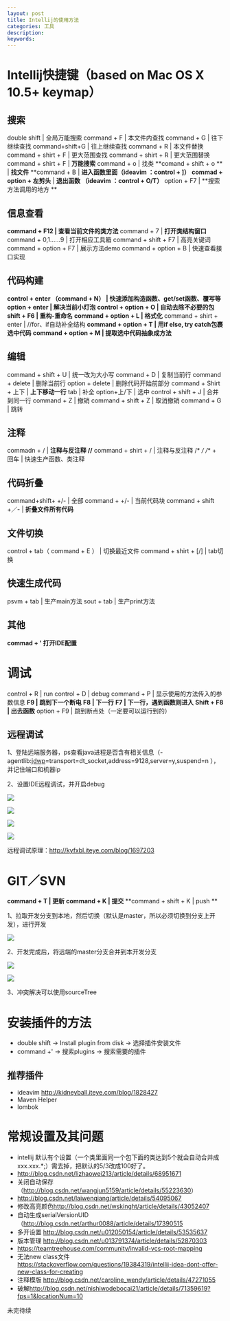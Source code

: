 ```yaml
---
layout: post
title: Intellij的使用方法
categories: 工具
description: 
keywords: 
---
```



# Intellij快捷键（based on Mac OS X 10.5+ keymap）

## 搜索

double shift  | 全局万能搜索
command + F  |  本文件内查找
command + G  | 往下继续查找
command+shift+G  | 往上继续查找
command + R  | 本文件替换
command + shirt + F  | 更大范围查找
command + shirt + R  | 更大范围替换
command + shirt + F  | **万能搜索**
command + o  | 找类
**comand + shift + o ** | **找文件**
**command + B  | **进入函数里面（ideavim ：control + ]）**
**commad + option + 左剪头** | **退出函数 （ideavim ：control + O/T）**
option + F7  | **搜索方法调用的地方 **


## 信息查看

**command + F12  | 查看当前文件的类方法**
command + 7  | **打开类结构窗口**
command + 0,1……9  | 打开相应工具箱
command + shift + F7  | 高亮关键词
command + option + F7  | 展示方法demo
command + option + B  | 快速查看接口实现


## 代码构建

**control + enter （command + N） | 快速添加构造函数、get/set函数、覆写等**
**option + enter  | 解决当前小灯泡**
**control + option + O  | 自动去除不必要的包**
**shift + F6  | 重构-重命名**
**command + option + L  | 格式化**
command + shirt + enter  | //for、if自动补全结构
**command + option + T  | 用if else, try catch包裹选中代码**
**command + option + M  | 提取选中代码抽象成方法**


## 编辑

command + shift + U  | 统一改为大小写
command + D  | 复制当前行
command + delete  | 删除当前行
option + delete  | 删除代码开始前部分
command + Shirt + 上下  | **上下移动一行**
tab  | 补全
option+上/下  | 选中
control + shift + J  | 合并到同一行
command + Z  | 撤销
command + shift + Z  | 取消撤销
command + G  | 跳转

## 注释

commadn + /  | **注释与反注释 //**
command + shirt + /   | 注释与反注释 /* */
/** + 回车  | 快速生产函数、类注释

## 代码折叠

command+shift+ +/-  | 全部
command  + +/-   | 当前代码块
command + shift +／-  | **折叠文件所有代码**

## 文件切换

control + tab（ command + E ）  | 切换最近文件
command + shirt + [/]  | tab切换 


## 快速生成代码

psvm + tab | 生产main方法
sout + tab  | 生产print方法

## 其他
**commad + ' 打开IDE配置**

# 调试

control + R  | run
control + D  | debug
command + P  | 显示使用的方法传入的参数信息
**F9  | 跳到下一个断电**
**F8  | 下一行**
**F7  | 下一行，遇到函数则进入**
**Shift + F8 | 出去函数**
option + F9  | 跳到断点处（一定要可以运行到的）

## 远程调试

1、登陆远端服务器，ps查看java进程是否含有相关信息（-agentlib:[jdwp](http://kyfxbl.iteye.com/blog/1697203)=transport=dt_socket,address=9128,server=y,suspend=n ），并记住端口和机器ip


2、设置IDE远程调试，并开启debug

![](/images/posts/2017-06-01-intellij.md/1.png)

![](/images/posts/2017-06-01-intellij.md/2.png)

![](/images/posts/2017-06-01-intellij.md/3.png)

![](/images/posts/2017-06-01-intellij.md/4.png)

远程调试原理：<http://kyfxbl.iteye.com/blog/1697203>





# GIT／SVN

**command + T | 更新**
**command + K | 提交**
**command + shift + K | push **

1、拉取开发分支到本地，然后切换（默认是master，所以必须切换到分支上开发），进行开发

![](/images/posts/2017-06-01-intellij.md/5.png)

2、开发完成后，将远端的master分支合并到本开发分支

![](/images/posts/2017-06-01-intellij.md/6.png)

![](/images/posts/2017-06-01-intellij.md/7.png)


3、冲突解决可以使用sourceTree

# 安装插件的方法
- double shift  -> Install plugin from disk -> 选择插件安装文件
- command +' -> 搜索plugins -> 搜索需要的插件

## 推荐插件
- ideavim <http://kidneyball.iteye.com/blog/1828427>
- Maven Helper
- lombok

# 常规设置及其问题

- intellij 默认有个设置（一个类里面同一个包下面的类达到5个就会自动合并成xxx.xxx.*;）需去掉，把默认的5/3改成100好了。
- <http://blog.csdn.net/lizhaowei213/article/details/68951671>
- 关闭自动保存（<http://blog.csdn.net/wangjun5159/article/details/55223630>）
- <http://blog.csdn.net/laiwenqiang/article/details/54095067>
- 修改高亮颜色<http://blog.csdn.net/wskinght/article/details/43052407>
- 自动生成serialVersionUID（<http://blog.csdn.net/arthur0088/article/details/17390515>
- 多开设置 <http://blog.csdn.net/u012050154/article/details/53535637>
- 版本管理 <http://blog.csdn.net/u013791374/article/details/52870303>
- <https://teamtreehouse.com/community/invalid-vcs-root-mapping>
- 无法new class文件 <https://stackoverflow.com/questions/19384319/intellij-idea-dont-offer-new-class-for-creating>
- 注释模版 <http://blog.csdn.net/caroline_wendy/article/details/47271055>
- 破解<http://blog.csdn.net/nishiwodebocai21/article/details/71359619?fps=1&locationNum=10>


 未完待续





